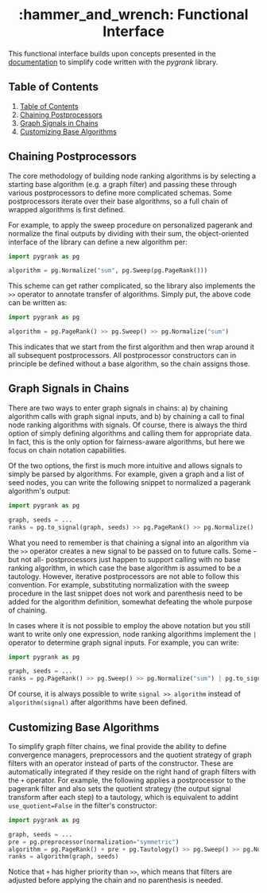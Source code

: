 <center><h1>:hammer_and_wrench: Functional Interface</h1></center> 

This functional interface builds upon concepts presented in the
[documentation](documentation.md) to simplify code written with
the *pygrank* library.

## Table of Contents
1. [Table of Contents](#table-of-contents)
2. [Chaining Postprocessors](#chaining-postprocessors)
3. [Graph Signals in Chains](#graph-signals-in-chains)
4. [Customizing Base Algorithms](#customizing-base-algorithms)


## Chaining Postprocessors
The core methodology of building node ranking algorithms is by
selecting a starting base algorithm (e.g. a graph filter) and
passing these through various postprocessors to define more
complicated schemas. Some postprocessors iterate over their
base algorithms, so a full chain of wrapped algorithms is
first defined.

For example, to apply the sweep procedure on personalized
pagerank and normalize the final outputs by dividing with
their sum, the object-oriented interface of the library can 
define a new algorithm per:

```python
import pygrank as pg

algorithm = pg.Normalize("sum", pg.Sweep(pg.PageRank()))
```

This scheme can get rather complicated, so the library also
implements the `>>` operator to annotate transfer of algorithms.
Simply put, the above code can be written as:

```python
import pygrank as pg

algorithm = pg.PageRank() >> pg.Sweep() >> pg.Normalize("sum")
```

This indicates that we start from the first algorithm and then
wrap around it all subsequent postprocessors. All
postprocessor constructors can in principle be defined without 
a base algorithm, so the chain assigns those.

## Graph Signals in Chains
There are two ways to enter graph signals in chains: 
a) by chaining algorithm calls with graph signal inputs,
and b) by chaining a call to final node ranking algorithms
with signals. Of course, there is always the third option of simply 
defining algorithms and calling them for appropriate data.
In fact, this is the only option for fairness-aware algorithms,
but here we focus on chain notation capabilities.

Of the two options, the first is much more intuitive and allows
signals to simply be parsed by algorithms. For example,
given a graph and a list of seed nodes, you can write the 
following snippet to normalized a pagerank algorithm's
output:

```python
import pygrank as pg

graph, seeds = ...
ranks = pg.to_signal(graph, seeds) >> pg.PageRank() >> pg.Normalize()
```

What you need to remember is that chaining a signal into an algorithm
via the `>>` operator creates a new signal to be passed on to
future calls. Some -but not all- postprocessors 
just happen to support calling with no base ranking algorithm, in
which case the base algorithm is assumed to be a tautology. However,
iterative postprocessors are not able to follow this convention.
For example, substituting normalization with the
sweep procedure in the last snippet does not work and parenthesis
need to be added for the algorithm definition, somewhat defeating 
the whole purpose of chaining.

In cases where it is not possible to employ the above notation
but you still want to write only one expression, node ranking
algorithms implement the `|` operator to determine graph signal
inputs. For example, you can write:

```python
import pygrank as pg

graph, seeds = ...
ranks = pg.PageRank() >> pg.Sweep() >> pg.Normalize("sum") | pg.to_signal(graph, seeds)
```

Of course, it is always possible to write `signal >> algorithm`
instead of `algorithm(signal)` after algorithms have been defined.


## Customizing Base Algorithms
To simplify graph filter chains, we final provide the ability to
define convergence managers, preprocessors and the quotient strategy
of graph filters with an operator instead of parts of the constructor.
These are automatically integrated if they reside on the right hand of
graph filters with the `+` operator. For example, the following applies
a postprocessor to the pagerank filter and also sets the quotient
strategy (the output signal transform after each step) to a tautology,
which is equivalent to addint `use_quotient=False` in the filter's 
constructor:

```python
import pygrank as pg

graph, seeds = ...
pre = pg.preprocessor(normalization="symmetric")
algorithm = pg.PageRank() + pre + pg.Tautology() >> pg.Sweep() >> pg.Normalize("sum")
ranks = algorithm(graph, seeds)
```

Notice that `+` has higher priority than `>>`, which means that 
filters are adjusted before applying the chain and no parenthesis is needed.